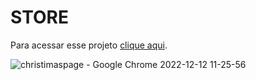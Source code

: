 # STORE 

Para acessar esse projeto [clique aqui](https://sanavila.github.io/Doacoes_de_Natal/).

![christimaspage - Google Chrome 2022-12-12 11-25-56](https://user-images.githubusercontent.com/88114581/207072623-8f4b5904-fc0f-4340-82d4-3dc137062731.gif)
